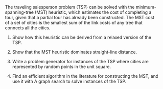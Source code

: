 The traveling salesperson problem (TSP) can be
solved with the minimum-spanning-tree (MST) heuristic, which estimates
the cost of completing a tour, given that a partial tour has already
been constructed. The MST cost of a set of cities is the smallest sum of
the link costs of any tree that connects all the cities.<br>

1.  Show how this heuristic can be derived from a relaxed version of
    the TSP.<br>

2.  Show that the MST heuristic dominates straight-line distance.<br>

3.  Write a problem generator for instances of the TSP where cities are
    represented by random points in the unit square.<br>

4.  Find an efficient algorithm in the literature for constructing the
    MST, and use it with A graph search to solve instances of the TSP.
